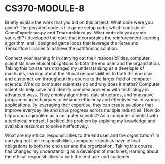 # CS370-MODULE-8
Briefly explain the work that you did on this project: What code were you given? 
The provided code is the game setup code, which consists of GameExperience.py and TreasureMaze.py.
What code did you create yourself? 
I developed the code that incorporates the reinforcement learning algorithm, and I designed game loops that leverage the Keras and Tensorflow libraries to achieve the pathfinding solution.

Connect your learning fr In carrying out their responsibilities, computer scientists have ethical obligations to both the end user and the organization. Taking this course has changed my understanding as a developer of machines, learning about the ethical responsibilities to both the end user and customer.
om throughout this course to the larger field of computer science: 
What do computer scientists do and why does it matter?
Computer scientists help solve and identify complex problems with technology in advanced ways. They employ algorithms, data structures, and innovative programming techniques to enhance efficiency and effectiveness in various applications. By leveraging their expertise, they can create solutions that improve everyday life and drive progress across multiple industries.
How do I approach a problem as a computer scientist? 
As a computer scientist with a technical mindset, I tackled this problem by applying my knowledge and available resources to solve it effectively.

What are my ethical responsibilities to the end user and the organization? 
In carrying out their responsibilities, computer scientists have ethical obligations to both the end user and the organization. Taking this course has changed my understanding as a developer of machines, learning about the ethical responsibilities to both the end user and customer.

